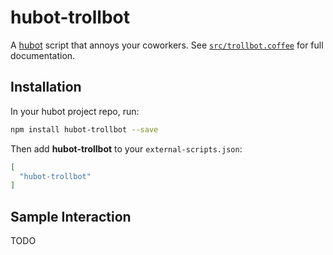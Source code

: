 # hubot-trollbot

A [hubot](https://hubot.github.com/) script that annoys your coworkers. See [`src/trollbot.coffee`](src/trollbot.coffee) for full documentation.

## Installation

In your hubot project repo, run:

```bash
npm install hubot-trollbot --save
```

Then add **hubot-trollbot** to your `external-scripts.json`:

```json
[
  "hubot-trollbot"
]
```

## Sample Interaction

TODO
